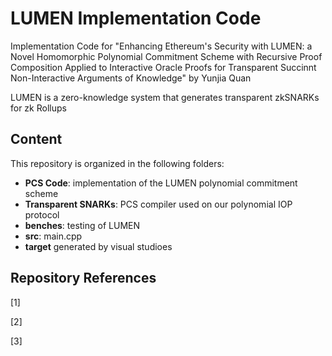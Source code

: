 # LUMEN Implementation Code
Implementation Code for "Enhancing Ethereum's Security with LUMEN: a Novel Homomorphic Polynomial Commitment Scheme with Recursive Proof Composition Applied to Interactive Oracle Proofs for Transparent Succinnt Non-Interactive Arguments of Knowledge" by Yunjia Quan

LUMEN is a zero-knowledge system that generates transparent zkSNARKs for zk Rollups


## Content
This repository is organized in the following folders:
- **PCS Code**: implementation of the LUMEN polynomial commitment scheme
- **Transparent SNARKs**: PCS compiler used on our polynomial IOP protocol
- **benches**: testing of LUMEN
- **src**: main.cpp
- **target** generated by visual studioes

## Repository References
[1] 

[2] 

[3] 
